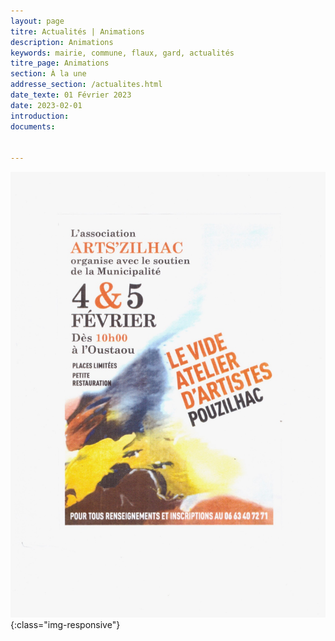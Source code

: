 ```yaml
---
layout: page
titre: Actualités | Animations
description: Animations
keywords: mairie, commune, flaux, gard, actualités
titre_page: Animations
section: À la une
addresse_section: /actualites.html
date_texte: 01 Février 2023
date: 2023-02-01
introduction: 
documents:

  
---
```


![Association artzilhac](/assets/flyer/Resized_Nume_rise.jpeg){:class="img-responsive"}

